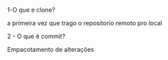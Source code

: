 1-O que e clone?

 a primeira vez que trago o repositorio remoto pro local
 
2 - O que é commit?

Empacotamento de alterações
